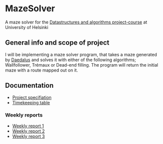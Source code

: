 # MazeSolver
A maze solver for the [Datastructures and algorithms project-course](https://tiralabra.github.io/2020_p3/) at University of Helsinki

## General info and scope of project
I will be implementing a maze solver program, that takes a maze generated by [Daedalus](https://www.astrolog.org/labyrnth/daedalus.htm) and solves it with either of the following algorithms; Wallfollower, Trémaux or Dead-end filling. The program will return the initial maze with a route mapped out on it.

## Documentation
* [Project specifiation](./documentation/project_specification.md)
* [Timekeeping table](./documentation/timekeeping.md)
### Weekly reports
* [Weekly report 1](https://github.com/sinyman/MazeSolver/blob/master/documentation/Weekly%20Reports/weekly_rep1.md)
* [Weekly report 2](https://github.com/sinyman/MazeSolver/blob/master/documentation/Weekly%20Reports/weekly_rep2.md)
* [Weekly report 3](https://github.com/sinyman/MazeSolver/blob/master/documentation/Weekly%20Reports/weekly_rep3.md)
